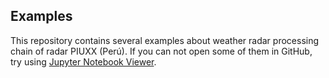 ## Examples  
This repository contains several examples about weather radar processing chain
of radar PIUXX (Perú). 
If you can not open some of them in GitHub, try using [Jupyter Notebook Viewer](https://nbviewer.jupyter.org).
